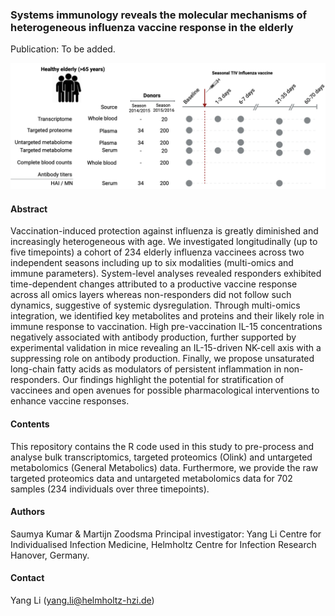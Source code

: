 ### Systems immunology reveals the molecular mechanisms of heterogeneous influenza vaccine response in the elderly

Publication: To be added.

![Study overview](img/overview.png)

#### Abstract

Vaccination-induced protection against influenza is greatly diminished and increasingly heterogeneous with age. We investigated longitudinally (up to five timepoints) a cohort of 234 elderly influenza vaccinees across two independent seasons including up to six modalities (multi-omics and immune parameters). System-level analyses revealed responders exhibited time-dependent changes attributed to a productive vaccine response across all omics layers whereas non-responders did not follow such dynamics, suggestive of systemic dysregulation. Through multi-omics integration, we identified key metabolites and proteins and their likely role in immune response to vaccination. High pre-vaccination IL-15 concentrations negatively associated with antibody production, further supported by experimental validation in mice revealing an IL-15-driven NK-cell axis with a suppressing role on antibody production. Finally, we propose unsaturated long-chain fatty acids as modulators of persistent inflammation in non-responders. Our findings highlight the potential for stratification of vaccinees and open avenues for possible pharmacological interventions to enhance vaccine responses.


#### Contents

This repository contains the R code used in this study to pre-process and analyse bulk transcriptomics, targeted proteomics (Olink) and untargeted metabolomics (General Metabolics) data. Furthermore, we provide the raw targeted proteomics data and untargeted metabolomics data for 702 samples (234 individuals over three timepoints).


#### Authors
Saumya Kumar & Martijn Zoodsma
Principal investigator: Yang Li
Centre for Individualised Infection Medicine, Helmholtz Centre for Infection Research
Hanover, Germany.

#### Contact
Yang Li (yang.li@helmholtz-hzi.de)
